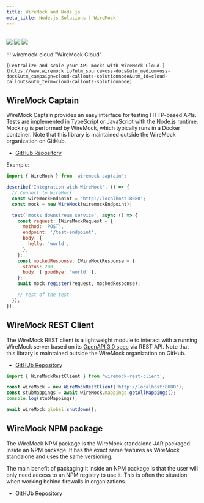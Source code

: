 ```yaml
---
title: WireMock and Node.js
meta_title: Node.js Solutions | WireMock
---
```


<br>

<div class="solution-block">
  <div class="solution-header"> 
    <img src="../../assets/images/logos/wiremock/logo_square.svg"> 
    <img src="../../assets/images/logos/doc-sections/connect.svg"> 
    <img src="../../assets/images/logos/technology/nodejs.svg">
  </div>
</div>

!!! wiremock-cloud "WireMock Cloud"

    [Centralize and scale your API mocks with WireMock Cloud.](https://www.wiremock.io?utm_source=oss-docs&utm_medium=oss-docs&utm_campaign=cloud-callouts-solutionnode&utm_id=cloud-callouts&utm_term=cloud-callouts-solutionnode)

## WireMock Captain

WireMock Captain provides an easy interface for testing HTTP-based APIs.
Tests are implemented in TypeScript or JavaScript with the Node.js runtime.
Mocking is performed by WireMock, which typically runs in a Docker container.
Note that this library is maintained outside the WireMock organization on GitHub.

- [GitHub Repository](https://github.com/HBOCodeLabs/wiremock-captain)

Example:

```javascript
import { WireMock } from 'wiremock-captain';

describe('Integration with WireMock', () => {
  // Connect to WireMock
  const wiremockEndpoint = 'http://localhost:8080';
  const mock = new WireMock(wiremockEndpoint);

  test('mocks downstream service', async () => {
    const request: IWireMockRequest = {
      method: 'POST',
      endpoint: '/test-endpoint',
      body: {
        hello: 'world',
      },
    };
    const mockedResponse: IWireMockResponse = {
      status: 200,
      body: { goodbye: 'world' },
    };
    await mock.register(request, mockedResponse);

    // rest of the test
  });
});
```

## WireMock REST Client

The WireMock REST client is a lightweight module to interact with a running
WireMock server based on its [OpenAPI 3.0 spec](../reference/admin-api-reference.md) via REST API.
Note that this library is maintained outside the WireMock organization on GitHub.

- [GitHUb Repository](https://github.com/kwoding/wiremock-rest-client)

```javascript
import { WireMockRestClient } from 'wiremock-rest-client';

const wireMock = new WireMockRestClient('http://localhost:8080');
const stubMappings = await wireMock.mappings.getAllMappings();
console.log(stubMappings);

await wireMock.global.shutdown();
```

## WireMock NPM package

The WireMock NPM package is the WireMock standalone JAR packaged inside an NPM package. It has the exact same features as WireMock standalone and uses the same versioning.

The main benefit of packaging it inside an NPM package is that the user will only need access to an NPM registry to use it. This is often the situation when working behind firewalls in organizations.

- [GitHUb Repository](https://github.com/wiremock/wiremock-npm)
